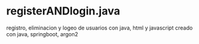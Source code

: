 # registerANDlogin.java
registro, eliminacion y logeo de usuarios con java, html y javascript
creado con java, springboot, argon2
